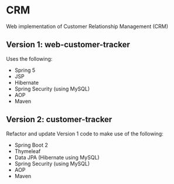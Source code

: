# CRM
Web implementation of Customer Relationship Management (CRM)

## Version 1: web-customer-tracker 
Uses the following:
- Spring 5
- JSP
- Hibernate 
- Spring Security (using MySQL)
- AOP 
- Maven

## Version 2: customer-tracker 
Refactor and update Version 1 code to make use of the following:
- Spring Boot 2 
- Thymeleaf 
- Data JPA (Hibernate using MySQL) 
- Spring Security (using MySQL)
- AOP 
- Maven
